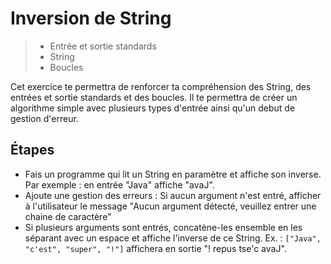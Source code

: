 # Inversion de String

> - Entrée et sortie standards
> - String
> - Boucles

Cet exercice te permettra de renforcer ta compréhension des String, des entrées et sortie standards et des boucles.
Il te permettra de créer un algorithme simple avec plusieurs types d'entrée ainsi qu'un debut de gestion d'erreur.

## Étapes

- Fais un programme qui lit un String en paramètre et affiche son inverse. Par exemple : en entrée "Java" affiche "avaJ".
- Ajoute une gestion des erreurs : Si aucun argument n'est entré, afficher à l'utilisateur le message "Aucun argument détecté, veuillez entrer une chaine de caractère"
- Si plusieurs arguments sont entrés, concatène-les ensemble en les séparant avec un espace et affiche l'inverse de ce String. Ex. : `["Java", "c'est", "super", "!"]` affichera en sortie "! repus tse'c avaJ".
